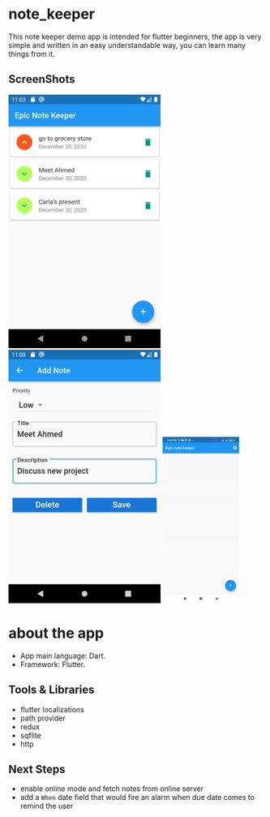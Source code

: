 # note_keeper
 
This note keeper demo app is intended for flutter beginners, the app is very simple and written in an easy understandable way, you can learn many things from it.

## ScreenShots 
<img src="screenshots/screen1.png" height="500em" />&nbsp;&nbsp;&nbsp;&nbsp;&nbsp;&nbsp;&nbsp;&nbsp;<img src="screenshots/screen2.png" height="500em" />
<img src="screenshots/rtl.gif" alt="demo1" width="30%"/>&nbsp;&nbsp;&nbsp;&nbsp;&nbsp;&nbsp;&nbsp;&nbsp;

# about the app
* App main language: Dart.
* Framework: Flutter.


## Tools & Libraries
* flutter localizations
* path provider
* redux
* sqflite
* http

## Next Steps
* enable online mode and fetch notes from online server
* add a `When` date field that would fire an alarm when due date comes to remind the user



